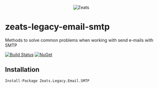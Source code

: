 ﻿<div align="center">

![Zeats](https://zeatsbalancaautomatica.blob.core.windows.net/icons/nuget.png)

</div>

# zeats-legacy-email-smtp

Methods to solve common problems when working with send e-mails with SMTP

[![Build Status](https://dev.azure.com/zeats/Legacy/_apis/build/status/zeats-legacy-email-smtp?branchName=master)](https://dev.azure.com/zeats/Legacy/_build/latest?definitionId=39&branchName=master)
[![NuGet](https://img.shields.io/nuget/v/Zeats.Legacy.Email.SMTP.svg)](https://www.nuget.org/packages/Zeats.Legacy.Email.SMTP)

## Installation

```PM>
Install-Package Zeats.Legacy.Email.SMTP
```